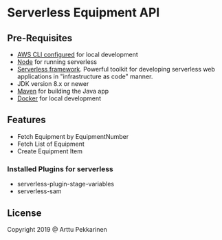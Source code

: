 Serverless Equipment API
=================================

## Pre-Requisites
* [AWS CLI configured](https://docs.aws.amazon.com/cli/latest/userguide/cli-chap-configure.html) for local development
* [Node](https://nodejs.org/en/download/)  for running serverless
* [Serverless framework](https://serverless.com/). Powerful toolkit for developing serverless web applications in "infrastructure as code" manner.
* JDK version 8.x or newer
* [Maven](https://maven.apache.org/) for building the Java app
* [Docker]() for local development

## Features
* Fetch Equipment by EquipmentNumber
* Fetch List of Equipment
* Create Equipment Item

### Installed Plugins for serverless
* serverless-plugin-stage-variables
* serverless-sam

## License
  Copyright 2019 @ Arttu Pekkarinen
